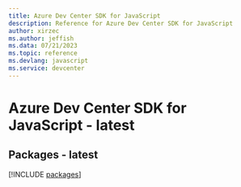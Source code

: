 ```yaml
---
title: Azure Dev Center SDK for JavaScript
description: Reference for Azure Dev Center SDK for JavaScript
author: xirzec
ms.author: jeffish
ms.data: 07/21/2023
ms.topic: reference
ms.devlang: javascript
ms.service: devcenter
---
```

# Azure Dev Center SDK for JavaScript - latest
## Packages - latest
[!INCLUDE [packages](dev-center-index.md)]